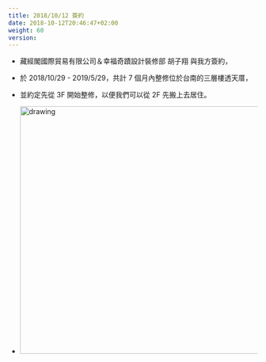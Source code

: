 ```yaml
---
title: 2018/10/12 簽約
date: 2018-10-12T20:46:47+02:00
weight: 60
version: 
---
```


- 藏經閣國際貿易有限公司＆幸福奇蹟設計裝修部 胡子翔 與我方簽約，
- 於 2018/10/29 - 2019/5/29，共計 7 個月內整修位於台南的三層樓透天厝，
- 並約定先從 3F 開始整修，以便我們可以從 2F 先搬上去居住。

- <img src="experimental/image/con.jpg" alt="drawing" width="500"/>
